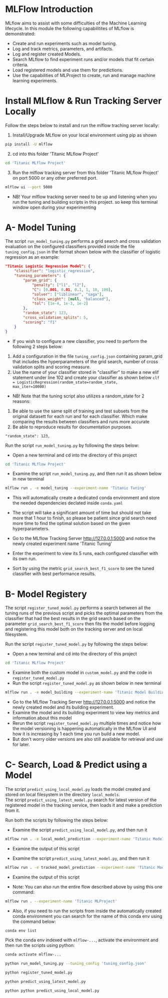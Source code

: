 # MLFlow Introduction
MLflow aims to assist with some difficulties of the Machine Learning lifecycle. 
In this module the following capabilitites of MLflow is demonstrated:
- Create and run experiments such as model tuning.
- Log and track metrics, parameters, and artifacts. 
- Log and register created Models.
- Search MLflow to find experiment runs and/or models that fit certain criteria.
- Load registered models and use them for predictions.
- Use the capabilities of MLProject to create, run and manage machine learning experiments.

# Install MLflow & Run Tracking Server Locally
Follow the steps below to install and run the mlflow traching server locally:

1) Install/Upgrade MLflow on your local environment using pip as shown
```sh
pip install -U mlflow
```
2) cd into this folder 'Titanic MLflow Project'
```sh
cd 'Titanic MLflow Project'
```
3) Run the mlflow tracking server from this folder 'Titanic MLflow Project' on port 5000 or any other preferred port.
```sh
mlflow ui --port 5000
```
* NB! Your mlflow tracking server need to be up and listening when you run the tuning and building scripts in this project. so keep this terminal window open during your experimenting

# A- Model Tuning
The script <code>run_model_tuning.py</code> performs a grid search and cross validation evaluation on the configured classifiers provided inside the file <code>tuning_config.json</code> in the format shown below with the classifier of logistic regression as an example:

```json
"Titanic Logistic Regression Model": {
    "classifier": "logistic_regression",
    "tunning_parameters": {
        "param_grid": {
            "penalty": ["l1", "l2"],
            "C": [0.001, 0.01, 0.1, 1, 10, 100],
            "solver": ["liblinear", "saga"],
            "class_weight": [null, "balanced"],
            "tol": [1e-4, 1e-3, 1e-2]
        },
        "random_state": 123,
        "cross_validation_splits": 5,
        "scoring": "f1"
    }
}
```
- If you wish to configure a new classifier, you need to perform the following 2 steps below:
1) Add a configuration in the file <code>tuning_config.json</code> containing param_grid that includes the hyperparameters of the grid search, number of cross validation splits and scoring measure.
2) Use the name of your classifier stored in "classifier" to make a new elif statement under line 102 and create your classifier as shown below
<code>clf = LogisticRegression(random_state=random_state, max_iter=10000)</code>

* NB! Note that the tuning script also utilizes a random_state for 2 reasons:
1) Be able to use the same split of training and test subsets from the original datasett for each run and for each classifier. Which make comparing the results between classifiers and runs more accurate
2) Be able to reproduce results for documentation purposes.
```
"random_state": 123,
```
Run the script <code>run_model_tuning.py</code> by following the steps below:
- Open a new terminal and cd into the directory of this project
```sh
cd 'Titanic MLflow Project'
```
- Examine the script <code>run_model_tuning.py</code>, and then run it as shown below in new terminal
```sh
mlflow run . -e model_tuning --experiment-name 'Titanic Tuning'
```
- This will automatically create a dedicated conda environment and store the needed dependencies declated inside <code>conda.yaml</code>
- The script will take a significant amount of time but should not take more that 1 hour to finish, so please be patient since grid search need more time to find the optimal solution based on the given hyperparameters.

- Go to the MLflow Tracking Server http://127.0.0.1:5000 and notice the newly created experiment name 'Titanic Tuning'
- Enter the experiment to view its 5 runs, each configured classifier with its own run.
- Sort by using the metric <code>grid_search_best_f1_score</code> to see the tuned classifier with best performance results.

# B- Model Registery
The script <code>register_tuned_model.py</code> performs a search between all the tuning runs of the previous script and picks the optimal parameters from the classifier that had the best results in the grid search based on the parameter <code>grid_search_best_f1_score</code> then fits the model before logging and registering this model both on the tracking server and on local filesystem.

Run the script <code>register_tuned_model.py</code> by following the steps below:
- Open a new terminal and cd into the directory of this project
```sh
cd 'Titanic MLflow Project'
```
- Examine both the custom model in <code>custom_model.py</code> and the code in <code>register_tuned_model.py</code>
- Run the script <code>register_tuned_model.py</code> as shown below in new terminal
```sh
mlflow run . -e model_building --experiment-name 'Titanic Model Building'
```
- Go to the MLflow Tracking Server http://127.0.0.1:5000 and notice the newly created model and its building experiment.
- Examine the model and its building experiment to view key metrics and information about this model
- Rerun the script <code>register_tuned_model.py</code> multiple times and notice how the model versioning is happening automatically in the MLflow UI and how it is increasing by 1 each time you run build a new model.
- But don't worry older versions are also still available for retrieval and use for later.

# C- Search, Load & Predict using a Model
The script <code>predict_using_local_model.py</code> loads the model created and stored on local filesystem in the directory <code>local_models</code>.<br/>
The script <code>predict_using_latest_model.py</code> search for latest version of the registered model in the tracking service, then loads it and make a prediction from it.

Run both the scripts by following the steps below:
- Examine the script <code>predict_using_local_model.py</code>, and then run it
```sh
mlflow run . -e local_model_prediction --experiment-name 'Titanic Model Prediction'
```
- Examine the output of this script

- Examine the script <code>predict_using_latest_model.py</code>, and then run it
```sh
mlflow run . -e tracked_model_prediction --experiment-name 'Titanic Model Prediction'
```
- Examine the output of this script

* Note: You can also run the entire flow described above by using this one command:
```sh
mlflow run . --experiment-name 'Titanic MLProject'
```
* Also, if you need to run the scripts from inside the automatically created conda environment you can search for the name of this conda env using the command below:
```sh
conda env list
```
Pick the conda env indexed with <code>mlflow-...</code>, activate the environment and then run the scripts using python:
```sh
conda activate mlflow-...
```
```sh
python run_model_tuning.py --tuning_config 'tuning_config.json'
```
```sh
python register_tuned_model.py
```
```sh
python predict_using_latest_model.py
```
```sh
python python predict_using_local_model.py
```